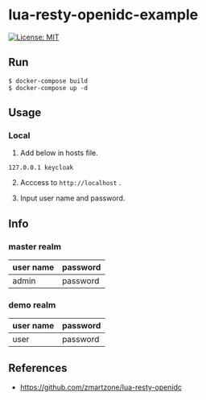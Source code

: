 # lua-resty-openidc-example
[![License: MIT](https://img.shields.io/badge/License-MIT-yellow.svg)](https://opensource.org/licenses/MIT)

## Run
```
$ docker-compose build
$ docker-compose up -d
```

## Usage

### Local
1. Add below in hosts file.
```
127.0.0.1 keycloak
```
2. Acccess to ``http://localhost`` .

3. Input user name and password.

## Info
### master realm
|user name  |password  |
|---|---|
|admin  |password  |

### demo realm
|user name  |password  |
|---|---|
|user  |password  |

## References
- https://github.com/zmartzone/lua-resty-openidc